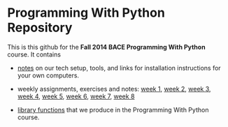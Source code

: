 # Programming With Python Repository

This is this github for the **Fall 2014 BACE Programming With Python** course. It contains
+ [notes](https://github.com/programmingwithpython/PWP/tree/master/etc) on our tech setup, tools, and links for installation instructions for your own computers.
+ weekly assignments, exercises and notes: 
[week 1](https://github.com/programmingwithpython/PWP/tree/master/week1),
[week 2](https://github.com/programmingwithpython/PWP/tree/master/week2), 
[week 3](https://github.com/programmingwithpython/PWP/tree/master/week3),
[week 4](https://github.com/programmingwithpython/PWP/tree/master/week4),
[week 5](https://github.com/programmingwithpython/PWP/tree/master/week5), 
[week 6](https://github.com/programmingwithpython/PWP/tree/master/week6), 
[week 7](https://github.com/programmingwithpython/PWP/tree/master/week7),
[week 8](https://github.com/programmingwithpython/PWP/tree/master/week8)

+ [library functions](https://github.com/programmingwithpython/PWP/tree/master/lib) that we produce in the Programming With Python course. 


